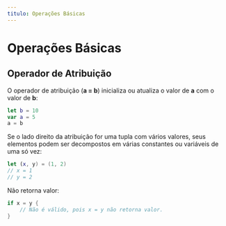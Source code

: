 ```yaml
---
titulo: Operações Básicas
---
```

# Operações Básicas

## Operador de Atribuição

O operador de atribuição (**a = b**) inicializa ou atualiza o valor de **a** com o valor de **b**:

~~~swift
let b = 10
var a = 5
a = b
~~~

Se o lado direito da atribuição for uma tupla com vários valores, seus elementos podem ser decompostos em várias constantes ou variáveis de uma só vez:

~~~swift
let (x, y) = (1, 2)
// x = 1
// y = 2
~~~

Não retorna valor:

~~~swift
if x = y {
    // Não é válido, pois x = y não retorna valor.
}
~~~
